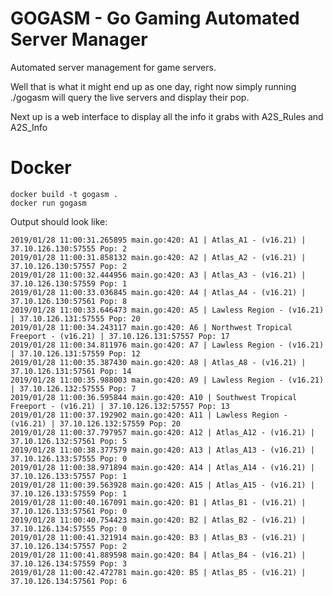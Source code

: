 # GOGASM - Go Gaming Automated Server Manager

Automated server management for game servers.

Well that is what it might end up as one day, right now simply running ./gogasm
will query the live servers and display their pop.

Next up is a web interface to display all the info it grabs with A2S_Rules and A2S_Info

# Docker
```
docker build -t gogasm .
docker run gogasm
```
Output should look like:
```
2019/01/28 11:00:31.265895 main.go:420: A1 | Atlas_A1 - (v16.21) | 37.10.126.130:57555 Pop: 2
2019/01/28 11:00:31.858132 main.go:420: A2 | Atlas_A2 - (v16.21) | 37.10.126.130:57557 Pop: 2
2019/01/28 11:00:32.444956 main.go:420: A3 | Atlas_A3 - (v16.21) | 37.10.126.130:57559 Pop: 1
2019/01/28 11:00:33.036845 main.go:420: A4 | Atlas_A4 - (v16.21) | 37.10.126.130:57561 Pop: 8
2019/01/28 11:00:33.646473 main.go:420: A5 | Lawless Region - (v16.21) | 37.10.126.131:57555 Pop: 20
2019/01/28 11:00:34.243117 main.go:420: A6 | Northwest Tropical Freeport - (v16.21) | 37.10.126.131:57557 Pop: 17
2019/01/28 11:00:34.811976 main.go:420: A7 | Lawless Region - (v16.21) | 37.10.126.131:57559 Pop: 12
2019/01/28 11:00:35.387430 main.go:420: A8 | Atlas_A8 - (v16.21) | 37.10.126.131:57561 Pop: 14
2019/01/28 11:00:35.988003 main.go:420: A9 | Lawless Region - (v16.21) | 37.10.126.132:57555 Pop: 7
2019/01/28 11:00:36.595844 main.go:420: A10 | Southwest Tropical Freeport - (v16.21) | 37.10.126.132:57557 Pop: 13
2019/01/28 11:00:37.192902 main.go:420: A11 | Lawless Region - (v16.21) | 37.10.126.132:57559 Pop: 20
2019/01/28 11:00:37.797957 main.go:420: A12 | Atlas_A12 - (v16.21) | 37.10.126.132:57561 Pop: 5
2019/01/28 11:00:38.377579 main.go:420: A13 | Atlas_A13 - (v16.21) | 37.10.126.133:57555 Pop: 0
2019/01/28 11:00:38.971894 main.go:420: A14 | Atlas_A14 - (v16.21) | 37.10.126.133:57557 Pop: 1
2019/01/28 11:00:39.563928 main.go:420: A15 | Atlas_A15 - (v16.21) | 37.10.126.133:57559 Pop: 1
2019/01/28 11:00:40.167091 main.go:420: B1 | Atlas_B1 - (v16.21) | 37.10.126.133:57561 Pop: 0
2019/01/28 11:00:40.754423 main.go:420: B2 | Atlas_B2 - (v16.21) | 37.10.126.134:57555 Pop: 0
2019/01/28 11:00:41.321914 main.go:420: B3 | Atlas_B3 - (v16.21) | 37.10.126.134:57557 Pop: 2
2019/01/28 11:00:41.889598 main.go:420: B4 | Atlas_B4 - (v16.21) | 37.10.126.134:57559 Pop: 3
2019/01/28 11:00:42.472781 main.go:420: B5 | Atlas_B5 - (v16.21) | 37.10.126.134:57561 Pop: 6
```
